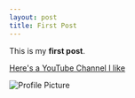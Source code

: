 ```yaml
---
layout: post
title: First Post
---
```


This is my **first post**.

[Here's a YouTube Channel I like](https://www.youtube.com/channel/UCucot-Zp428OwkyRm2I7v2Q)

![Profile Picture](https://ewhitehouse.github.io/ewhitehouse/images/EricaBeachProfilePic.jpeg)
